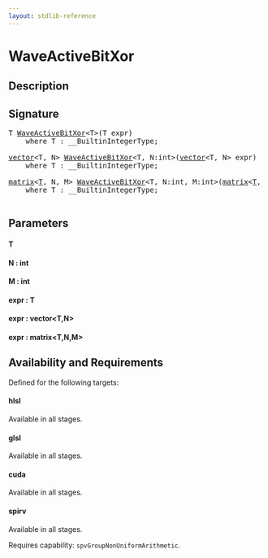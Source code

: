 ```yaml
---
layout: stdlib-reference
---
```


# WaveActiveBitXor

## Description





## Signature 

<pre>
T <a href="/stdlib-reference/global-decls/WaveActiveBitXor">WaveActiveBitXor</a>&lt;T&gt;(T <span class='code_param'>expr</span>)
    <span class='code_keyword'>where</span> T : __BuiltinIntegerType;

<a href="/stdlib-reference/types/vector/index" class="code_type">vector</a>&lt;T, N&gt; <a href="/stdlib-reference/global-decls/WaveActiveBitXor">WaveActiveBitXor</a>&lt;T, N:<span class="code_keyword">int</span>&gt;(<a href="/stdlib-reference/types/vector/index" class="code_type">vector</a>&lt;T, N&gt; <span class='code_param'>expr</span>)
    <span class='code_keyword'>where</span> T : __BuiltinIntegerType;

<a href="/stdlib-reference/types/matrix/index" class="code_type">matrix</a>&lt;<a href="/stdlib-reference/types/matrix/T">T</a>, N, M&gt; <a href="/stdlib-reference/global-decls/WaveActiveBitXor">WaveActiveBitXor</a>&lt;T, N:<span class="code_keyword">int</span>, M:<span class="code_keyword">int</span>&gt;(<a href="/stdlib-reference/types/matrix/index" class="code_type">matrix</a>&lt;<a href="/stdlib-reference/types/matrix/T">T</a>, N, M&gt; <span class='code_param'>expr</span>)
    <span class='code_keyword'>where</span> T : __BuiltinIntegerType;

</pre>

## Parameters

#### T
#### N : int
#### M : int
#### expr : T
#### expr : vector\<T,N\>
#### expr : matrix\<T,N,M\>

## Availability and Requirements

Defined for the following targets:

#### hlsl
Available in all stages.

#### glsl
Available in all stages.

#### cuda
Available in all stages.

#### spirv
Available in all stages.

Requires capability: `spvGroupNonUniformArithmetic`.


